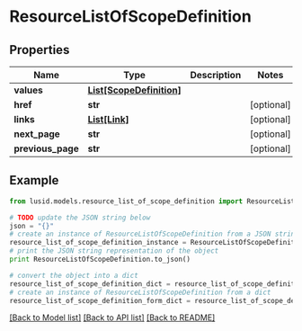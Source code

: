 # ResourceListOfScopeDefinition


## Properties
Name | Type | Description | Notes
------------ | ------------- | ------------- | -------------
**values** | [**List[ScopeDefinition]**](ScopeDefinition.md) |  | 
**href** | **str** |  | [optional] 
**links** | [**List[Link]**](Link.md) |  | [optional] 
**next_page** | **str** |  | [optional] 
**previous_page** | **str** |  | [optional] 

## Example

```python
from lusid.models.resource_list_of_scope_definition import ResourceListOfScopeDefinition

# TODO update the JSON string below
json = "{}"
# create an instance of ResourceListOfScopeDefinition from a JSON string
resource_list_of_scope_definition_instance = ResourceListOfScopeDefinition.from_json(json)
# print the JSON string representation of the object
print ResourceListOfScopeDefinition.to_json()

# convert the object into a dict
resource_list_of_scope_definition_dict = resource_list_of_scope_definition_instance.to_dict()
# create an instance of ResourceListOfScopeDefinition from a dict
resource_list_of_scope_definition_form_dict = resource_list_of_scope_definition.from_dict(resource_list_of_scope_definition_dict)
```
[[Back to Model list]](../README.md#documentation-for-models) [[Back to API list]](../README.md#documentation-for-api-endpoints) [[Back to README]](../README.md)


